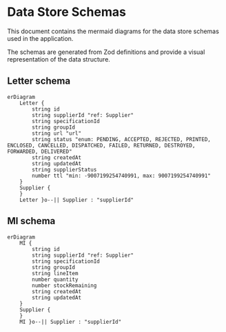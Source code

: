 # Data Store Schemas

This document contains the mermaid diagrams for the data store schemas used in the application.

The schemas are generated from Zod definitions and provide a visual representation of the data structure.

## Letter schema

```mermaid
erDiagram
    Letter {
        string id
        string supplierId "ref: Supplier"
        string specificationId
        string groupId
        string url "url"
        string status "enum: PENDING, ACCEPTED, REJECTED, PRINTED, ENCLOSED, CANCELLED, DISPATCHED, FAILED, RETURNED, DESTROYED, FORWARDED, DELIVERED"
        string createdAt
        string updatedAt
        string supplierStatus
        number ttl "min: -9007199254740991, max: 9007199254740991"
    }
    Supplier {
    }
    Letter }o--|| Supplier : "supplierId"
```

## MI schema

```mermaid
erDiagram
    MI {
        string id
        string supplierId "ref: Supplier"
        string specificationId
        string groupId
        string lineItem
        number quantity
        number stockRemaining
        string createdAt
        string updatedAt
    }
    Supplier {
    }
    MI }o--|| Supplier : "supplierId"
```
